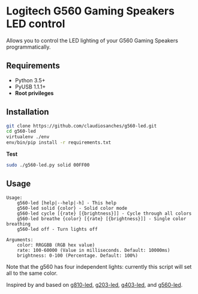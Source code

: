 # Logitech G560 Gaming Speakers LED control

Allows you to control the LED lighting of your G560 Gaming Speakers programmatically.

## Requirements

- Python 3.5+
- PyUSB 1.1.1+
- **Root privileges**

## Installation

```bash
git clone https://github.com/claudiosanches/g560-led.git
cd g560-led
virtualenv ./env
env/bin/pip install -r requirements.txt
```

**Test**

```bash
sudo ./g560-led.py solid 00FF00
```

## Usage

```text
Usage:
    g560-led [help|--help|-h] - This help
    g560-led solid {color} - Solid color mode
    g560-led cycle [{rate} [{brightness}]] - Cycle through all colors
    g560-led breathe {color} [{rate} [{brightness}]] - Single color breathing
    g560-led off - Turn lights off

Arguments:
    color: RRGGBB (RGB hex value)
    rate: 100-60000 (Value in milliseconds. Default: 10000ms)
    brightness: 0-100 (Percentage. Default: 100%)
```

Note that the g560 has four independent lights: currently this script will set all to the same color.

Inspired by and based on [g810-led](https://github.com/MatMoul/g810-led),
[g203-led](https://github.com/smasty/g203-led), [g403-led](https://github.com/stelcheck/g403-led), and [g560-led](https://github.com/mijoe/g560-led).
